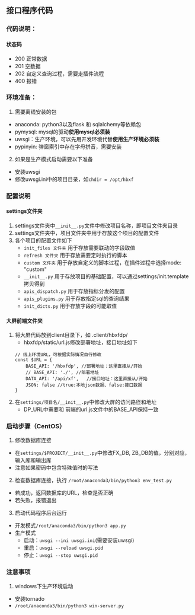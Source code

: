 ## 接口程序代码
### 代码说明：
#### 状态码
- 200 正常数据
- 201 空数据
- 202 自定义查询过程，需要走插件流程
- 400 报错
### 环境准备：
1. 需要离线安装的包
- anaconda: python3以及flask 和 sqlalchemy等依赖包
- pymysql: mysql的驱动**使用mysql必须装**
- uwsgi：生产环境，可以先用开发环境代替**使用生产环境必须装**
- pypinyin: 弹窗索引中存在字母拼音，需要安装

2. 如果是生产模式启动需要以下准备
- 安装uwsgi
- 修改uwsgi.ini中的项目目录，如`chdir = /opt/hbxf`

### 配置说明
#### settings文件夹
1. settings文件夹中`__init__.py`文件中修改项目名称，即项目文件夹目录
2. settings文件夹中，项目文件夹中用于存放这个项目的配置文件
3. 各个项目的配置文件如下
    - `init_files 文件夹`  用于存放需要联动的字段取值
    - `refresh 文件夹`     用于存放需要定时执行的脚本
    - `custom 文件夹`      用于存放自定义的脚本过程，在插件过程中选择mode: "custom"
    - `__init__.py`       用于存放项目的基础配置，可以通过settings/init.template拷贝得到
    - `apis_dispatch.py`  用于存放指标分发的配置
    - `apis_plugins.py`   用于存放指定sql的查询结果
    - `init_dicts.py`     用于存放字段的可能取值

#### 大屏前端文件夹
1. 将大屏代码放到client目录下，如 .client/hbxfdp/
    - hbxfdp/static/url.js修改部署地址，接口地址如下
    ~~~
   // 线上环境URL，可根据实际情况自行修改
    const $URL = {
        BASE_API: '/hbxfdp', //部署地址：这里直接从/开始
        // BASE_API: './', //部署地址
        DATA_API: '/api/xf',   //接口地址：这里直接从/开始
        JSON: false //true:本地json数据、false:接口数据
    }
    ~~~
2. 在`settings/项目名/__init__.py`中修改大屏的访问路径和地址
    - DP_URL中需要和 前端的url.js文件中的BASE_API保持一致

### 启动步骤（CentOS）
1. 修改数据库连接
- 在`settings/$PROJECT/__init__.py`中修改FX_DB, ZB_DB的值，分别对应，输入库和输出库
- 注意如果密码中包含特殊值时的写法

2. 检查数据库连接，执行
`/root/anaconda3/bin/python3 env_test.py`
- 若成功，返回数据库的URL，检查是否正确
- 若失败，报错退出

3. 启动代码程序后台运行
- 开发模式`/root/anaconda3/bin/python3 app.py`
- 生产模式
    - 启动：`uwsgi --ini uwsgi.ini`(需要安装uwsgi)
    - 重启：`uwsgi --reload uwsgi.pid`
    - 停止：`uwsgi --stop uwsgi.pid`

### 注意事项
1. windows下生产环境启动
- 安装tornado
- `/root/anaconda3/bin/python3 win-server.py`